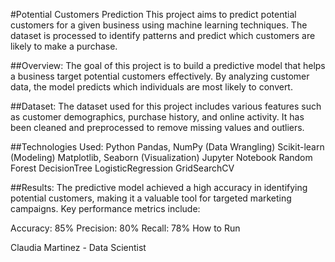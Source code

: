 #Potential Customers Prediction
This project aims to predict potential customers for a given business using machine learning techniques. The dataset is processed to identify patterns and predict which customers are likely to make a purchase.

##Overview:
The goal of this project is to build a predictive model that helps a business target potential customers effectively. By analyzing customer data, the model predicts which individuals are most likely to convert.

##Dataset:
The dataset used for this project includes various features such as customer demographics, purchase history, and online activity. It has been cleaned and preprocessed to remove missing values and outliers.

##Technologies Used:
Python
Pandas, NumPy (Data Wrangling)
Scikit-learn (Modeling)
Matplotlib, Seaborn (Visualization)
Jupyter Notebook
Random Forest
DecisionTree
LogisticRegression
GridSearchCV

##Results:
The predictive model achieved a high accuracy in identifying potential customers, making it a valuable tool for targeted marketing campaigns. Key performance metrics include:

Accuracy: 85%
Precision: 80%
Recall: 78%
How to Run

Claudia Martinez - Data Scientist
